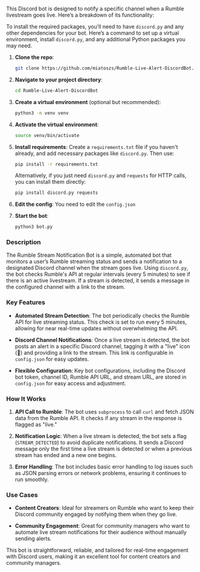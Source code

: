    This Discord bot is designed to notify a specific channel when a Rumble livestream goes live. Here’s a breakdown of its functionality:

To install the required packages, you'll need to have `discord.py` and any other dependencies for your bot. Here’s a command to set up a virtual environment, install `discord.py`, and any additional Python packages you may need.

1. **Clone the repo**:
   ```bash
   git clone https://github.com/miatoszs/Rumble-Live-Alert-DiscordBot.git
   ```

2. **Navigate to your project directory**:
   ```bash
   cd Rumble-Live-Alert-DiscordBot
   ```

3. **Create a virtual environment** (optional but recommended):
   ```bash
   python3 -m venv venv
   ```

4. **Activate the virtual environment**:
   ```bash
   source venv/bin/activate
   ```

5. **Install requirements**:
   Create a `requirements.txt` file if you haven't already, and add necessary packages like `discord.py`. Then use:

   ```bash
   pip install -r requirements.txt
   ```

   Alternatively, if you just need `discord.py` and `requests` for HTTP calls, you can install them directly:

   ```bash
   pip install discord.py requests
   ```

6. **Edit the config**:
   You need to edit the `config.json`

7. **Start the bot**:
   ```bash
   python3 bot.py
   ```


### Description

The Rumble Stream Notification Bot is a simple, automated bot that monitors a user’s Rumble streaming status and sends a notification to a designated Discord channel when the stream goes live. Using `discord.py`, the bot checks Rumble's API at regular intervals (every 5 minutes) to see if there is an active livestream. If a stream is detected, it sends a message in the configured channel with a link to the stream. 

### Key Features

- **Automated Stream Detection**: The bot periodically checks the Rumble API for live streaming status. This check is set to run every 5 minutes, allowing for near real-time updates without overwhelming the API.
  
- **Discord Channel Notifications**: Once a live stream is detected, the bot posts an alert in a specific Discord channel, tagging it with a "live" icon (🔴) and providing a link to the stream. This link is configurable in `config.json` for easy updates.

- **Flexible Configuration**: Key bot configurations, including the Discord bot token, channel ID, Rumble API URL, and stream URL, are stored in `config.json` for easy access and adjustment.

### How It Works

1. **API Call to Rumble**: The bot uses `subprocess` to call `curl` and fetch JSON data from the Rumble API. It checks if any stream in the response is flagged as "live."
  
2. **Notification Logic**: When a live stream is detected, the bot sets a flag (`STREAM_DETECTED`) to avoid duplicate notifications. It sends a Discord message only the first time a live stream is detected or when a previous stream has ended and a new one begins.

3. **Error Handling**: The bot includes basic error handling to log issues such as JSON parsing errors or network problems, ensuring it continues to run smoothly.

### Use Cases

- **Content Creators**: Ideal for streamers on Rumble who want to keep their Discord community engaged by notifying them when they go live.
  
- **Community Engagement**: Great for community managers who want to automate live stream notifications for their audience without manually sending alerts.

This bot is straightforward, reliable, and tailored for real-time engagement with Discord users, making it an excellent tool for content creators and community managers.

